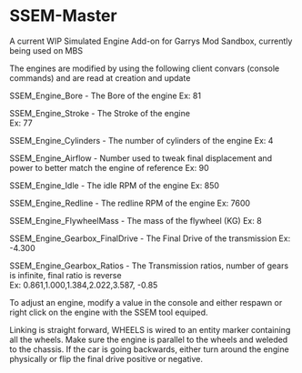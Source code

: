 # SSEM-Master
A current WIP Simulated Engine Add-on for Garrys Mod Sandbox, currently being used on MBS 

The engines are modified by using the following client convars (console commands) and are read at creation and update

SSEM_Engine_Bore - The Bore of the engine
Ex: 81


SSEM_Engine_Stroke - The Stroke of the engine	
Ex: 77

SSEM_Engine_Cylinders - The number of cylinders of the engine 
Ex: 4

SSEM_Engine_Airflow - Number used to tweak final displacement and power to better match the engine of reference 
Ex: 90

SSEM_Engine_Idle - The idle RPM of the engine
Ex: 850

SSEM_Engine_Redline - The redline RPM of the engine 
Ex: 7600

SSEM_Engine_FlywheelMass - The mass of the flywheel (KG)
Ex: 8

SSEM_Engine_Gearbox_FinalDrive - The Final Drive of the transmission
Ex: -4.300

SSEM_Engine_Gearbox_Ratios - The Transmission ratios, number of gears is infinite, final ratio is reverse  
Ex: 0.861,1.000,1.384,2.022,3.587, -0.85


To adjust an engine, modify a value in the console and either respawn or right click on the engine with the SSEM tool equiped.

Linking is straight forward, WHEELS is wired to an entity marker containing all the wheels. Make sure the engine is parallel to the wheels and weleded to the chassis. If the car is going backwards, either turn around the engine physically or flip the final drive positive or negative.
